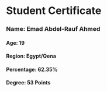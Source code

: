 # Student Certificate

<div class="student-id" >

  <h3 >Name: Emad Abdel-Rauf Ahmed</h3>
  <h4>Age: 19</h4>
  <h4>Region: Egypt/Qena</h4>
  <h4>Percentage: 62.35%</h4>
  <h4>Degree: 53 Points</h4>
  
</div>
